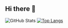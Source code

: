 ## Hi there 👋
![GitHub Stats](https://github-readme-stats.vercel.app/api?username=HasanMohamed19&theme=tokyonight)
[![Top Langs](https://github-readme-stats.vercel.app/api/top-langs/?username=HasanMohamed19&layout=compact&theme=tokyonight)](https://github.com/anuraghazra/github-readme-stats)
<!--
**HasanMohamed19/HasanMohamed19** is a ✨ _special_ ✨ repository because its `README.md` (this file) appears on your GitHub profile.

Here are some ideas to get you started:

- 🔭 I’m currently working on ...
- 🌱 I’m currently learning ...
- 👯 I’m looking to collaborate on ...
- 🤔 I’m looking for help with ...
- 💬 Ask me about ...
- 📫 How to reach me: ...
- 😄 Pronouns: ...
- ⚡ Fun fact: ...
-->
